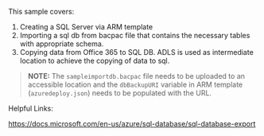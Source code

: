 This sample covers:

 1. Creating a SQL Server via ARM template
 2. Importing a sql db from bacpac file that contains the necessary tables with appropriate schema.
 3. Copying data from Office 365 to SQL DB. ADLS is used as intermediate location to achieve the copying of data to sql.


> **NOTE:** The `sampleimportdb.bacpac` file needs to be uploaded to an accessible location and the `dbBackupURI` variable in ARM template (`azuredeploy.json`) needs to be populated with the URL.

Helpful Links:

https://docs.microsoft.com/en-us/azure/sql-database/sql-database-export
